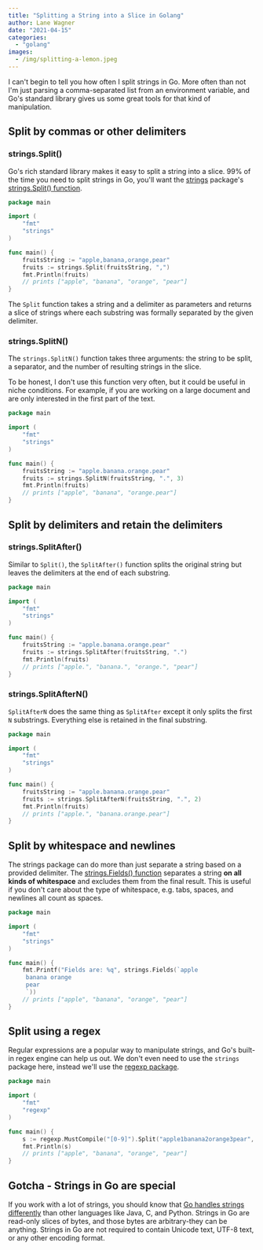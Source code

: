 ```yaml
---
title: "Splitting a String into a Slice in Golang"
author: Lane Wagner
date: "2021-04-15"
categories: 
  - "golang"
images:
  - /img/splitting-a-lemon.jpeg
---
```


I can't begin to tell you how often I split strings in Go. More often than not I'm just parsing a comma-separated list from an environment variable, and Go's standard library gives us some great tools for that kind of manipulation.

## Split by commas or other delimiters

### strings.Split()

Go's rich standard library makes it easy to split a string into a slice. 99% of the time you need to split strings in Go, you'll want the [strings](https://golang.org/pkg/strings) package's [strings.Split() function](https://golang.org/pkg/strings/#Split).

```go
package main

import (
    "fmt"
    "strings"
)

func main() {
    fruitsString := "apple,banana,orange,pear"
    fruits := strings.Split(fruitsString, ",")
    fmt.Println(fruits)
    // prints ["apple", "banana", "orange", "pear"]
}
```

The `Split` function takes a string and a delimiter as parameters and returns a slice of strings where each substring was formally separated by the given delimiter.

### strings.SplitN()

The `strings.SplitN()` function takes three arguments: the string to be split, a separator, and the number of resulting strings in the slice.

To be honest, I don't use this function very often, but it could be useful in niche conditions. For example, if you are working on a large document and are only interested in the first part of the text.

```go
package main

import (
    "fmt"
    "strings"
)

func main() {
    fruitsString := "apple.banana.orange.pear"
    fruits := strings.SplitN(fruitsString, ".", 3)
    fmt.Println(fruits)
    // prints ["apple", "banana", "orange.pear"]
}
```

## Split by delimiters and retain the delimiters

### strings.SplitAfter()

Similar to `Split()`, the `SplitAfter()` function splits the original string but leaves the delimiters at the end of each substring.

```go
package main

import (
    "fmt"
    "strings"
)

func main() {
    fruitsString := "apple.banana.orange.pear"
    fruits := strings.SplitAfter(fruitsString, ".")
    fmt.Println(fruits)
    // prints ["apple.", "banana.", "orange.", "pear"]
}
```

### strings.SplitAfterN()

`SplitAfterN` does the same thing as `SplitAfter` except it only splits the first `N` substrings. Everything else is retained in the final substring.

```go
package main

import (
    "fmt"
    "strings"
)

func main() {
    fruitsString := "apple.banana.orange.pear"
    fruits := strings.SplitAfterN(fruitsString, ".", 2)
    fmt.Println(fruits)
    // prints ["apple.", "banana.orange.pear"]
}
```

## Split by whitespace and newlines

The strings package can do more than just separate a string based on a provided delimiter. The [strings.Fields() function](https://golang.org/pkg/strings/#Fields) separates a string **on all kinds of whitespace** and excludes them from the final result. This is useful if you don't care about the type of whitespace, e.g. tabs, spaces, and newlines all count as spaces.

```go
package main

import (
    "fmt"
    "strings"
)

func main() {
    fmt.Printf("Fields are: %q", strings.Fields(`apple
     banana orange
     pear
     `))
    // prints ["apple", "banana", "orange", "pear"]
}
```

## Split using a regex

Regular expressions are a popular way to manipulate strings, and Go's built-in regex engine can help us out. We don't even need to use the `strings` package here, instead we'll use the [regexp package](https://golang.org/pkg/regexp/).

```go
package main

import (
    "fmt"
    "regexp"
)

func main() {
    s := regexp.MustCompile("[0-9]").Split("apple1banana2orange3pear", -1)
    fmt.Println(s)
    // prints ["apple", "banana", "orange", "pear"]
}
```

## Gotcha - Strings in Go are special

If you work with a lot of strings, you should know that [Go handles strings differently](https://blog.golang.org/strings) than other languages like Java, C, and Python. Strings in Go are read-only slices of bytes, and those bytes are arbitrary-they can be anything. Strings in Go are not required to contain Unicode text, UTF-8 text, or any other encoding format.
